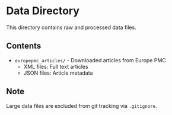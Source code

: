 # Data Directory

This directory contains raw and processed data files.

## Contents

- `europepmc_articles/` - Downloaded articles from Europe PMC
  - XML files: Full text articles
  - JSON files: Article metadata

## Note

Large data files are excluded from git tracking via `.gitignore`.
